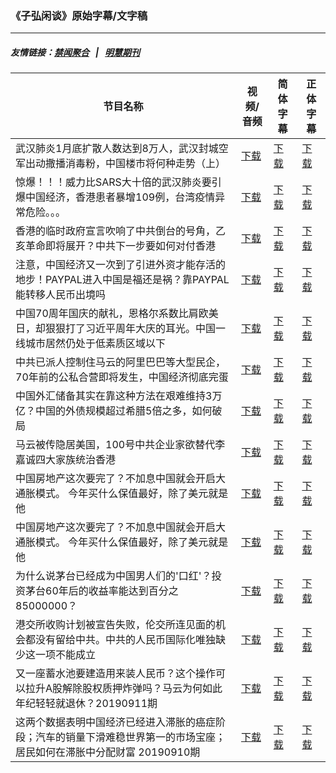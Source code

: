 ### 《子弘闲谈》原始字幕/文字稿
---
##### 友情链接：[禁闻聚合](https://github.com/gfw-breaker/banned-news) &nbsp;&nbsp;|&nbsp;&nbsp; [明慧期刊](https://github.com/gfw-breaker/mh-qikan) 
| 节目名称 | 视频/音频 | 简体字幕 | 正体字幕 |
|---|---|---|---|
| 武汉肺炎1月底扩散人数达到8万人，武汉封城空军出动撒播消毒粉，中国楼市将何种走势（上） | [下载](https://y2mate.com/zh-cn/search/jv6k3NZd1hM) | [下载](../channels/zihong/_jv6k3NZd1hM.srt?raw=true) | [下载](../channels/zihong/_jv6k3NZd1hM.tw.srt?raw=true) | 
| 惊爆！！！威力比SARS大十倍的武汉肺炎要引爆中国经济，香港患者暴增109例，台湾疫情异常危险。。。 | [下载](https://y2mate.com/zh-cn/search/bRMBnTUnkb8) | [下载](../channels/zihong/_bRMBnTUnkb8.srt?raw=true) | [下载](../channels/zihong/_bRMBnTUnkb8.tw.srt?raw=true) | 
| 香港的临时政府宣言吹响了中共倒台的号角，乙亥革命即将展开？中共下一步要如何对付香港 | [下载](https://y2mate.com/zh-cn/search/1oJXB6AHwKw) | [下载](../channels/zihong/_1oJXB6AHwKw.srt?raw=true) | [下载](../channels/zihong/_1oJXB6AHwKw.tw.srt?raw=true) | 
| 注意，中国经济又一次到了引进外资才能存活的地步！PAYPAL进入中国是福还是祸？靠PAYPAL能转移人民币出境吗 | [下载](https://y2mate.com/zh-cn/search/jkFSFHvHqhY) | [下载](../channels/zihong/_jkFSFHvHqhY.srt?raw=true) | [下载](../channels/zihong/_jkFSFHvHqhY.tw.srt?raw=true) | 
| 中国70周年国庆的献礼，恩格尔系数比肩欧美日，却狠狠打了习近平周年大庆的耳光。中国一线城市居然仍处于低素质区域以下 | [下载](https://y2mate.com/zh-cn/search/2eAW7Y1OnEI) | [下载](../channels/zihong/_2eAW7Y1OnEI.srt?raw=true) | [下载](../channels/zihong/_2eAW7Y1OnEI.tw.srt?raw=true) | 
| 中共已派人控制住马云的阿里巴巴等大型民企，70年前的公私合营即将发生，中国经济彻底完蛋 | [下载](https://y2mate.com/zh-cn/search/_kULfXm6_Co) | [下载](../channels/zihong/__kULfXm6_Co.srt?raw=true) | [下载](../channels/zihong/__kULfXm6_Co.tw.srt?raw=true) | 
| 中国外汇储备其实在靠这种方法在艰难维持3万亿？中国的外债规模超过希腊5倍之多，如何破局 | [下载](https://y2mate.com/zh-cn/search/Y7220s4q2xE) | [下载](../channels/zihong/_Y7220s4q2xE.srt?raw=true) | [下载](../channels/zihong/_Y7220s4q2xE.tw.srt?raw=true) | 
| 马云被传隐居美国，100号中共企业家欲替代李嘉诚四大家族统治香港 | [下载](https://y2mate.com/zh-cn/search/KQj5F1D8mmI) | [下载](../channels/zihong/_KQj5F1D8mmI.srt?raw=true) | [下载](../channels/zihong/_KQj5F1D8mmI.tw.srt?raw=true) | 
| 中国房地产这次要完了？不加息中国就会开启大通胀模式。 今年买什么保值最好，除了美元就是他 | [下载](https://y2mate.com/zh-cn/search/bEFvcHZMoig) | [下载](../channels/zihong/_bEFvcHZMoig.srt?raw=true) | [下载](../channels/zihong/_bEFvcHZMoig.tw.srt?raw=true) | 
| 中国房地产这次要完了？不加息中国就会开启大通胀模式。 今年买什么保值最好，除了美元就是他 | [下载](https://y2mate.com/zh-cn/search/IkGf816jQBc) | [下载](../channels/zihong/_IkGf816jQBc.srt?raw=true) | [下载](../channels/zihong/_IkGf816jQBc.tw.srt?raw=true) | 
| 为什么说茅台已经成为中国男人们的'口红'？投资茅台60年后的收益率能达到百分之85000000？ | [下载](https://y2mate.com/zh-cn/search/sBtyOxoX3RM) | [下载](../channels/zihong/_sBtyOxoX3RM.srt?raw=true) | [下载](../channels/zihong/_sBtyOxoX3RM.tw.srt?raw=true) | 
| 港交所收购计划被宣告失败，伦交所连见面的机会都没有留给中共。中共的人民币国际化唯独缺少这一项不能成立 | [下载](https://y2mate.com/zh-cn/search/vDexb3Jw1P0) | [下载](../channels/zihong/_vDexb3Jw1P0.srt?raw=true) | [下载](../channels/zihong/_vDexb3Jw1P0.tw.srt?raw=true) | 
| 又一座蓄水池要建造用来装人民币？这个操作可以拉升A股解除股权质押炸弹吗？马云为何如此年纪轻轻就退休？20190911期 | [下载](https://y2mate.com/zh-cn/search/_dVSD9RHoSs) | [下载](../channels/zihong/__dVSD9RHoSs.srt?raw=true) | [下载](../channels/zihong/__dVSD9RHoSs.tw.srt?raw=true) | 
| 这两个数据表明中国经济已经进入滞胀的癌症阶段；汽车的销量下滑难稳世界第一的市场宝座；居民如何在滞胀中分配财富 20190910期 | [下载](https://y2mate.com/zh-cn/search/I72h7D2b_D4) | [下载](../channels/zihong/_I72h7D2b_D4.srt?raw=true) | [下载](../channels/zihong/_I72h7D2b_D4.tw.srt?raw=true) | 

